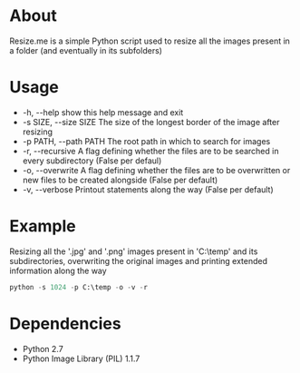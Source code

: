 # About #

Resize.me is a simple Python script used to resize all the images present in a folder (and eventually in its subfolders)

# Usage #
* -h, --help            					show this help message and exit
* -s SIZE, --size SIZE  					The size of the longest border of the image after resizing
* -p PATH, --path PATH  					The root path in which to search for images
* -r, --recursive       					A flag defining whether the files are to be searched in every subdirectory (False per defaul)
* -o, --overwrite       					A flag defining whether the files are to be overwritten or new files to be created alongside (False per default)
* -v, --verbose         					Printout statements along the way (False per default)

# Example #

Resizing all the '.jpg' and '.png' images present in 'C:\temp' and its subdirectories, overwriting the original images and printing extended information along the way

```python
python -s 1024 -p C:\temp -o -v -r
```

# Dependencies #
- Python 2.7
- Python Image Library (PIL) 1.1.7